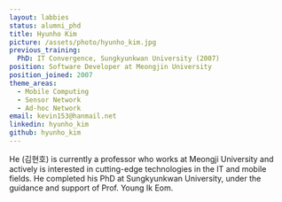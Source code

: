 ```yaml
---
layout: labbies
status: alumni_phd
title: Hyunho Kim
picture: /assets/photo/hyunho_kim.jpg
previous_training:
  PhD: IT Convergence, Sungkyunkwan University (2007)
position: Software Developer at Meongjin University
position_joined: 2007
theme_areas:
  - Mobile Computing
  - Sensor Network
  - Ad-hoc Network
email: kevin153@hanmail.net
linkedin: hyunho_kim
github: hyunho_kim
---
```


He (김현호) is currently a professor who works at Meongji University 
and actively is interested in cutting-edge technologies in the IT and mobile fields. He completed his PhD at Sungkyunkwan University, under the guidance and support of Prof. Young Ik Eom.

 
